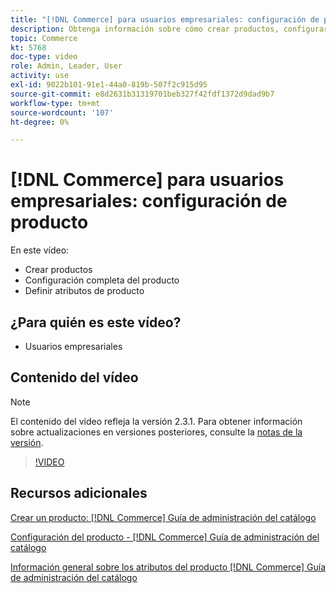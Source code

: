 ```yaml
---
title: "[!DNL Commerce] para usuarios empresariales: configuración de producto"
description: Obtenga información sobre cómo crear productos, configurar opciones y usar atributos.
topic: Commerce
kt: 5768
doc-type: video
role: Admin, Leader, User
activity: use
exl-id: 9022b101-91e1-44a0-819b-507f2c915d95
source-git-commit: e8d2631b31319701beb327f42fdf1372d9dad9b7
workflow-type: tm+mt
source-wordcount: '107'
ht-degree: 0%

---
```


# [!DNL Commerce] para usuarios empresariales: configuración de producto

En este vídeo:

- Crear productos
- Configuración completa del producto
- Definir atributos de producto

## ¿Para quién es este vídeo?

- Usuarios empresariales

## Contenido del vídeo

>[!NOTE]
>
>El contenido del vídeo refleja la versión 2.3.1. Para obtener información sobre actualizaciones en versiones posteriores, consulte la [notas de la versión](https://experienceleague.adobe.com/docs/commerce-operations/release/notes/overview.html).

>[!VIDEO](https://video.tv.adobe.com/v/35953?quality=12&learn=on)

## Recursos adicionales

[Crear un producto: [!DNL Commerce] Guía de administración del catálogo](https://experienceleague.adobe.com/docs/commerce-admin/catalog/products/product-create.html)

[Configuración del producto - [!DNL Commerce] Guía de administración del catálogo](https://experienceleague.adobe.com/docs/commerce-admin/catalog/products/product-create.html#product-settings)

[Información general sobre los atributos del producto [!DNL Commerce] Guía de administración del catálogo](https://experienceleague.adobe.com/docs/commerce-admin/catalog/product-attributes/product-attributes.html)
